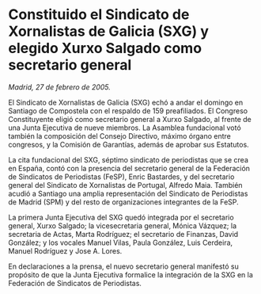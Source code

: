 # Constituido el Sindicato de Xornalistas de Galicia (SXG) y elegido Xurxo Salgado como secretario general

*Madrid, 27 de febrero de 2005.*

El Sindicato de Xornalistas de Galicia (SXG) echó a andar el domingo en Santiago de Compostela con el respaldo de 159 preafiliados. El Congreso Constituyente eligió como secretario general a Xurxo Salgado, al frente de una Junta Ejecutiva de nueve miembros. La Asamblea fundacional votó también la composición del Consejo Directivo, máximo órgano entre congresos, y la Comisión de Garantías, además de aprobar sus Estatutos.

La cita fundacional del SXG, séptimo sindicato de periodistas que se crea en España, contó con la presencia del secretario general de la Federación de Sindicatos de Periodistas (FeSP), Enric Bastardes, y del secretario general del Sindicato de Xornalistas de Portugal, Alfredo Maia. También acudió a Santiago una amplia representación del Sindicato de Periodistas de Madrid (SPM) y del resto de organizaciones integrantes de la FeSP.

La primera Junta Ejecutiva del SXG quedó integrada por el secretario general, Xurxo Salgado; la vicesecretaria general, Mónica Vázquez; la secretaria de Actas, Marta Rodríguez; el secretario de Finanzas, David González; y los vocales Manuel Vilas, Paula González, Luis Cerdeira, Manuel Rodríguez y Jose A. Lores.

En declaraciones a la prensa, el nuevo secretario general manifestó su propósito de que la Junta Ejecutiva formalice la integración de la SXG en la Federación de Sindicatos de Periodistas.
